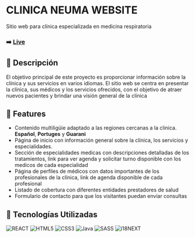 # CLINICA NEUMA WEBSITE

Sitio web para clínica especializada en medicina respiratoria
### :arrow_right: [Live](https://www.clinicaneuma.com/ "Live")

## 🔘 Descripción

El objetivo principal de este proyecto es proporcionar información sobre la clínica y sus servicios en varios idiomas. El sitio web se centra en presentar la clínica, sus médicos y los servicios ofrecidos, con el objetivo de atraer nuevos pacientes y brindar una visión general de la clínica

## 🔘 Features

- Contenido multiligüie adaptado a las regiones cercanas a la clinica. **Español**, **Portuges** y **Guarani**
- Página de inicio con información general sobre la clínica, los servicios y especialidades.
- Sección de especialidades medicas con descripciones detalladas de los tratamientos, link para ver agenda y solicitar turno disponible con los medicos de cada especialidad
- Página de perfiles de médicos con datos importantes de los profesionales de la clínica, link de agenda disponible de cada profesional
- Listado de cobertura con diferentes entidades prestadores de salud
- Formulario de contacto para que los visitantes puedan enviar consultas

## 🔘 Tecnologías Utilizadas

![REACT](https://img.shields.io/badge/-ReactJs-61DAFB?logo=react&logoColor=white&style=for-the-badge)
![HTML5](https://img.shields.io/badge/html5-%23E34F26.svg?style=for-the-badge&logo=html5&logoColor=white)
![CSS3](https://img.shields.io/badge/css3-%231572B6.svg?style=for-the-badge&logo=css3&logoColor=white)
![Java](https://img.shields.io/badge/javascript-%23ED8B00.svg?style=for-the-badge&logo=javascript&logoColor=white)
![SASS](https://img.shields.io/badge/SASS-hotpink.svg?style=for-the-badge&logo=SASS&logoColor=white)
![i18NEXT](https://img.shields.io/badge/-i18next-6AE67E?logo=i18next&logoColor=white&style=for-the-badge)